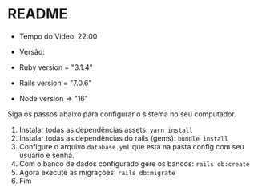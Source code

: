 # README
* Tempo do Video: 22:00

* Versão:

* Ruby version = "3.1.4"

* Rails version = "7.0.6"

* Node version => "16"

Siga os passos abaixo para configurar o sistema no seu computador.
1. Instalar todas as dependências assets: `yarn install`
2. Instalar todas as dependências do rails (gems): `bundle install`
3. Configure o arquivo `database.yml` que está na pasta config com seu usuário e senha.
4. Com o banco de dados configurado gere os bancos: `rails db:create`
5. Agora execute as migrações: `rails db:migrate`
6. Fim
